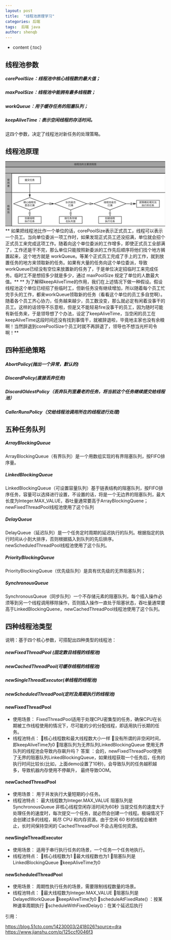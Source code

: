 ```yaml
---
layout: post
title:  "线程池原理学习"
categories: 后端
tags:  后端 java
author: shenqb
---
```


* content
{:toc}


## 线程池参数

##### corePoolSize：线程池中核心线程数的最大值；
##### maxPoolSize：线程池中能拥有最多线程数；
##### workQueue：用于缓存任务的阻塞队列；
##### keepAliveTime：表示空闲线程的存活时间。

这四个参数，决定了线程池对新任务的处理策略。

## 线程池原理

![线程池处理流程](https://raw.githubusercontent.com/shenqb/shenqb.github.io/master/img/ThreadPool.png)
** 如果把线程池比作一个单位的话，corePoolSize表示正式员工，线程可以表示一个员工。当向单位委派一项工作时，如果发现正式员工还没招满，单位就会招个正式员工来完成这项工作。随着向这个单位委派的工作增多，即使正式员工全部满了，工作还是干不完，那么单位只能按照新委派的工作先后顺序将他们找个地方搁置起来，这个地方就是 workQueue。等某个正式员工完成了手上的工作，就到放置任务的地方来领取新的任务。如果有大量的任务向这个单位委派，导致 workQueue已经没有空位来放置新的任务了，于是单位决定招临时工来完成任务。临时工不是想招多少就是多少，通过 maxPoolSize 规定了单位的人数最大值。**
** 为了解释keepAliveTime的作用，我们在上述情况下做一种假设。假设线程池这个单位已经招了些临时工，但新任务没有继续增加，所以随着每个员工忙完手头的工作，都来workQueue领取新的任务（看看这个单位的员工多自觉啊）。随着各个员工齐心协力，任务越来越少，员工数没变，那么就必定有闲着没事干的员工。这样的话领导不乐意啦，但是又不能轻易fire没事干的员工，因为随时可能有新任务来，于是领导想了个办法，设定了keepAliveTime，当空闲的员工在keepAliveTime这段时间还没有找到事情干，就被辞退啦，毕竟地主家也没有余粮啊！当然辞退到corePoolSize个员工时就不再辞退了，领导也不想当光杆司令啊！**


##  四种拒绝策略

##### AbortPolicy(抛出一个异常，默认的)
##### DiscardPolicy(直接丢弃任务)
##### DiscardOldestPolicy（丢弃队列里最老的任务，将当前这个任务继续提交给线程池）
##### CallerRunsPolicy（交给线程池调用所在的线程进行处理)

##  五种任务队列

##### ArrayBlockingQueue
ArrayBlockingQueue（有界队列）是一个用数组实现的有界阻塞队列，按FIFO排序量。

##### LinkedBlockingQueue
LinkedBlockingQueue（可设置容量队列）基于链表结构的阻塞队列，按FIFO排序任务，容量可以选择进行设置，不设置的话，将是一个无边界的阻塞队列，最大长度为Integer.MAX_VALUE，吞吐量通常要高于ArrayBlockingQuene；newFixedThreadPool线程池使用了这个队列

##### DelayQueue
DelayQueue（延迟队列）是一个任务定时周期的延迟执行的队列。根据指定的执行时间从小到大排序，否则根据插入到队列的先后排序。newScheduledThreadPool线程池使用了这个队列。

##### PriorityBlockingQueue
PriorityBlockingQueue（优先级队列）是具有优先级的无界阻塞队列；

##### SynchronousQueue
SynchronousQueue（同步队列）一个不存储元素的阻塞队列，每个插入操作必须等到另一个线程调用移除操作，否则插入操作一直处于阻塞状态，吞吐量通常要高于LinkedBlockingQuene，newCachedThreadPool线程池使用了这个队列。

##  四种线程池类型
说明：基于四个核心参数，可搭配出四种类型的线程池：

##### newFixedThreadPool (固定数目线程的线程池)
##### newCachedThreadPool(可缓存线程的线程池)
##### newSingleThreadExecutor(单线程的线程池)
##### newScheduledThreadPool(定时及周期执行的线程池)

#### newFixedThreadPool
* 使用场景：
FixedThreadPool适用于处理CPU密集型的任务，确保CPU在长期被工作线程使用的情况下，尽可能的少的分配线程，即适用执行长期的任务。
* 线程池特点：
核心线程数和最大线程数大小一样
没有所谓的非空闲时间，即keepAliveTime为0
阻塞队列为无界队列LinkedBlockingQueue
使用无界队列的线程池会导致内存飙升吗？
答案 ：会的，newFixedThreadPool使用了无界的阻塞队列LinkedBlockingQueue，如果线程获取一个任务后，任务的执行时间比较长(比如，上面demo设置了10秒)，会导致队列的任务越积越多，导致机器内存使用不停飙升， 最终导致OOM。

#### newCachedThreadPool
* 使用场景：
用于并发执行大量短期的小任务。
* 线程池特点：
最大线程数为Integer.MAX_VALUE
阻塞队列是SynchronousQueue
非核心线程空闲存活时间为60秒
当提交任务的速度大于处理任务的速度时，每次提交一个任务，就必然会创建一个线程。极端情况下会创建过多的线程，耗尽 CPU 和内存资源。由于空闲 60 秒的线程会被终止，长时间保持空闲的 CachedThreadPool 不会占用任何资源。

#### newSingleThreadExecutor
* 使用场景：
适用于串行执行任务的场景，一个任务一个任务地执行。
* 线程池特点：
核心线程数为1
最大线程数也为1
阻塞队列是LinkedBlockingQueue
keepAliveTime为0

#### newScheduledThreadPool
* 使用场景：
周期性执行任务的场景，需要限制线程数量的场景。
* 线程池特点：
最大线程数为Integer.MAX_VALUE
阻塞队列是DelayedWorkQueue
keepAliveTime为0
scheduleAtFixedRate() ：按某种速率周期执行
scheduleWithFixedDelay()：在某个延迟后执行


引用：

<https://blog.51cto.com/14230003/2418026?source=dra>
<https://www.jianshu.com/p/125ccf0046f3>